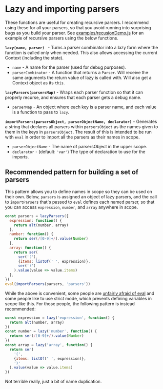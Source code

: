 # Lazy and importing parsers

These functions are useful for creating recursive parsers. I recommend using these for all your parsers, so that you avoid running into surprising bugs as you build your parser. See [examples/recusionDemo.js](../examples/recursionDemo.js) for an example of recursive parsers using the below functions.

**`lazy(name, parser) `**  - Turns a parser combinator into a lazy form where the function is called only when needed. This also allows accessing the current Context (including the state).

* `name` - A name for the parser (used for debug purposes).
* `parserCombinator` - A function that returns a `Parser`. Will receive the same arguments the return value of lazy is called with. Will also get a Context object as its `this`.

**`lazyParsers(parsersMap)`** - Wraps each parser function so that it can properly recurse, and ensures that each parser gets a debug name.

* `parserMap` - An object where each key is a parser name, and each value is a function to pass to `lazy`.

**`importParsers(parsersObject, parserObjectName, declarator)`** - Generates a string that declares all parsers within `parsersObject` as the names given to them in the keys in `parsersObject`. The result of this is intended to be run with `eval` in order to import all the parsers as their names in scope.

* `parserObjectName` - The name of parsersObject in the upper scope.
* `declarator` - (default: `'var'`) The type of declaration to use for the imports.

## Recommended pattern for building a set of parsers

This pattern allows you to define names in scope so they can be used on their own. Below, `parsers` is assigned an object of lazy parsers, and the call to `importParsers` that's passed to `eval` defines each named parser, so that you can access `expression`, `number`, and `array` anywhere in scope. 

```javascript
const parsers = lazyParsers({
  expression: function() {
    return alt(number, array)
  },
  number: function() {
    return ser(/[0-9]+/).value(Number)
  },
  array: function() {
    return ser(
      ser('('),
      {items: listOf(' ', expression)},
      ser(')')
    ).value(value => value.items)
  },
})
eval(importParsers(parsers, 'parsers'))
```

While the above is convenient, some people are [unfairly afraid of eval](https://humanwhocodes.com/blog/2013/06/25/eval-isnt-evil-just-misunderstood/) and some people like to use strict mode, which prevents defining variables in scope like this. For those people, the following pattern is instead recommended:

```javascript
const expression = lazy('expression', function() {
  return alt(number, array)
})
const number = lazy('number', function() {
  return ser(/[0-9]+/).value(Number)
})
const array = lazy('array', function() {
  return ser(
    '(',
    {items: listOf(' ', expression)},
    ')'
  ).value(value => value.items)
})
```

Not terrible really, just a bit of name duplication. 